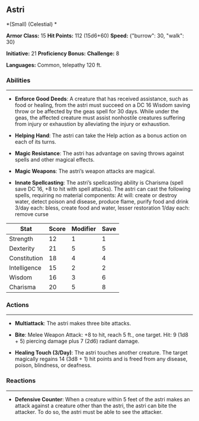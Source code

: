## Astri
*(Small) (Celestial) *

**Armor Class:** 15
**Hit Points:** 112 (15d6+60)
**Speed:** {"burrow": 30, "walk": 30}

**Initiative:** 21
**Proficiency Bonus:**
**Challenge:** 8

**Languages:** Common, telepathy 120 ft.

### Abilities
 --- 
- **Enforce Good Deeds**: A creature that has received assistance, such as food or healing, from the astri must succeed on a DC 16 Wisdom saving throw or be affected by the geas spell for 30 days. While under the geas, the affected creature must assist nonhostile creatures suffering from injury or exhaustion by alleviating the injury or exhaustion.

- **Helping Hand**: The astri can take the Help action as a bonus action on each of its turns.

- **Magic Resistance**: The astri has advantage on saving throws against spells and other magical effects.

- **Magic Weapons**: The astri’s weapon attacks are magical.

- **Innate Spellcasting**: The astri’s spellcasting ability is Charisma (spell save DC 16, +8 to hit with spell attacks). The astri can cast the following spells, requiring no material components:
At will: create or destroy water, detect poison and disease, produce flame, purify food and drink
3/day each: bless, create food and water, lesser restoration
1/day each: remove curse



| Stat | Score | Modifier | Save |
| ---- | ---- | ---- | ---- |
| Strength | 12 | 1 | 1 |
| Dexterity | 21 | 5 | 5 |
| Constitution | 18 | 4 | 4 |
| Intelligence | 15 | 2 | 2 |
| Wisdom | 16 | 3 | 6 |
| Charisma | 20 | 5 | 8 |

### Actions
 --- 
- **Multiattack**: The astri makes three bite attacks.

- **Bite**: Melee Weapon Attack: +8 to hit, reach 5 ft., one target. Hit: 9 (1d8 + 5) piercing damage plus 7 (2d6) radiant damage.

- **Healing Touch (3/Day)**: The astri touches another creature. The target magically regains 14 (3d8 + 1) hit points and is freed from any disease, poison, blindness, or deafness.

### Reactions
 --- 
- **Defensive Counter**: When a creature within 5 feet of the astri makes an attack against a creature other than the astri, the astri can bite the attacker. To do so, the astri must be able to see the attacker.

